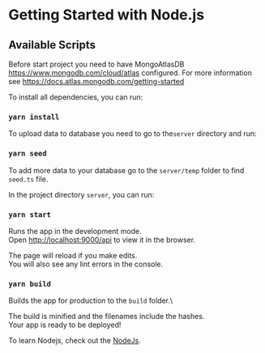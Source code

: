# Getting Started with Node.js

## Available Scripts

Before start project you need to have MongoAtlasDB https://www.mongodb.com/cloud/atlas configured. For more information see https://docs.atlas.mongodb.com/getting-started

To install all dependencies, you can run:

### `yarn install`

To upload data to database you need to go to the`server` directory and run:

### `yarn seed`

To add more data to your database go to the `server/temp` folder to find `seed.ts` file.

In the project directory `server`, you can run:

### `yarn start`

Runs the app in the development mode.\
Open [http://localhost:9000/api](http://localhost:9000/api) to view it in the browser.

The page will reload if you make edits.\
You will also see any lint errors in the console.


### `yarn build`

Builds the app for production to the `build` folder.\

The build is minified and the filenames include the hashes.\
Your app is ready to be deployed!

To learn Nodejs, check out the [NodeJs](https://nodejs.org/en/).
